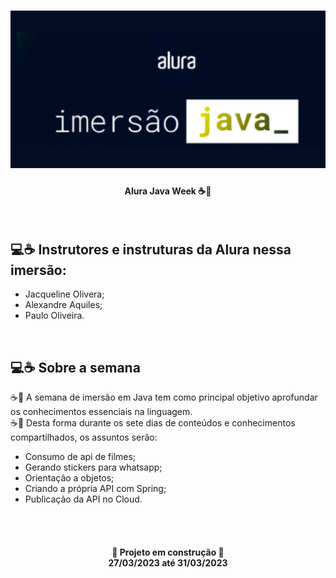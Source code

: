 <h1 align="center">
    <img alt="JavaAluraWeek" src="./assets/javaweek.png" />
</h1>


<h4 align="center">
    Alura Java Week ☕🚀
</h4>

<br>

## 💻☕ Instrutores e instruturas da Alura nessa imersão:

- Jacqueline Olivera;
- Alexandre Aquiles;
- Paulo Oliveira.


<br>

## 💻☕ Sobre a semana 

☕🤔 A semana de imersão em Java tem como principal objetivo aprofundar os conhecimentos essenciais na linguagem. <br>
☕🤔 Desta forma durante os sete dias de conteúdos e conhecimentos compartilhados, os assuntos serão:
<br>
- Consumo de api de filmes;
- Gerando stickers para whatsapp;
- Orientação a objetos;
- Criando a própria API com Spring;
- Publicação da API no Cloud.








<br>
<br>
<h4 align="center"> 
    🚧 Projeto em construção 🚧
    <br>
    27/03/2023 até 31/03/2023
</h4>